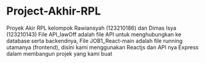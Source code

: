 # Project-Akhir-RPL
Proyek Akir RPL kelompok Rawiansyah (123210186) dan Dimas Isya (123210143)
File API_lawOff adalah file API untuk menghubungkan ke database serta backendnya,
File JOB1_React-main adalah file running utamanya (frontend),
disini kami menggunakan Reactjs dan API nya Express dalam membangun projek yang kami buat

